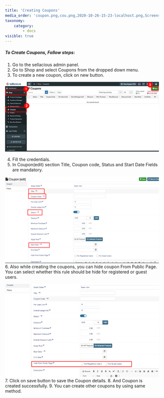 ```yaml
---
title: 'Creating Coupons'
media_order: 'coupon.png,cou.png,2020-10-26-15-23-localhost.png,Screenshot (5).png,Screenshot (6).png'
taxonomy:
    category:
        - docs
visible: true
---
```


##### **To Create Coupons, Follow steps:**

1. Go to the sellacious admin panel.
2. Go to Shop and select Coupons from the dropped down menu.
3. To create a new coupon, click on new button.

![](coupon.png)

4. Fill the credentials.
5. In Coupon(edit) section Title, Coupon code, Status and Start Date Fields are mandatory.

![Screenshot%20%285%29](Screenshot%20%285%29.png "Screenshot%20%285%29")
6. Also while creating the coupons, you can hide coupon From Public Page. You can select whether this rule should be hide for registered or guest users. 

![Screenshot%20%286%29](Screenshot%20%286%29.png "Screenshot%20%286%29")
7. Click on save button to save the Coupon details.
8. And Coupon is created successfully.
9. You can create other coupons by using same method.
